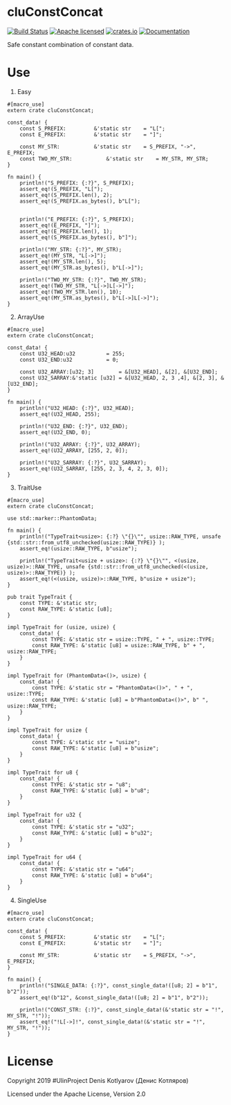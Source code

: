 # cluConstConcat
[![Build Status](https://travis-ci.org/clucompany/cluConstConcat.svg?branch=master)](https://travis-ci.org/clucompany/cluConstConcat)
[![Apache licensed](https://img.shields.io/badge/license-Apache%202.0-blue.svg)](./LICENSE)
[![crates.io](http://meritbadge.herokuapp.com/cluConstConcat)](https://crates.io/crates/cluConstConcat)
[![Documentation](https://docs.rs/cluConstConcat/badge.svg)](https://docs.rs/cluConstConcat)

Safe constant combination of constant data.

# Use

1. Easy

```
#[macro_use]
extern crate cluConstConcat;

const_data! {
	const S_PREFIX:			&'static str	= "L[";
	const E_PREFIX:			&'static str 	= "]";
	
	const MY_STR:			&'static str	= S_PREFIX, "->", E_PREFIX;
	const TWO_MY_STR:			&'static str	= MY_STR, MY_STR;
}

fn main() {
	println!("S_PREFIX: {:?}", S_PREFIX);
	assert_eq!(S_PREFIX, "L[");
	assert_eq!(S_PREFIX.len(), 2);
	assert_eq!(S_PREFIX.as_bytes(), b"L[");
	
	
	println!("E_PREFIX: {:?}", S_PREFIX);
	assert_eq!(E_PREFIX, "]");
	assert_eq!(E_PREFIX.len(), 1);
	assert_eq!(S_PREFIX.as_bytes(), b"]");
	
	println!("MY_STR: {:?}", MY_STR);
	assert_eq!(MY_STR, "L[->]");
	assert_eq!(MY_STR.len(), 5);
	assert_eq!(MY_STR.as_bytes(), b"L[->]");
	
	println!("TWO_MY_STR: {:?}", TWO_MY_STR);
	assert_eq!(TWO_MY_STR, "L[->]L[->]");
	assert_eq!(TWO_MY_STR.len(), 10);
	assert_eq!(MY_STR.as_bytes(), b"L[->]L[->]");
}
```

2. ArrayUse

```
#[macro_use]
extern crate cluConstConcat;

const_data! {
	const U32_HEAD:u32			= 255;
	const U32_END:u32			= 0;
	
	const U32_ARRAY:[u32; 3]		= &[U32_HEAD], &[2], &[U32_END];
	const U32_SARRAY:&'static [u32]	= &[U32_HEAD, 2, 3 ,4], &[2, 3], &[U32_END];
}

fn main() {
	println!("U32_HEAD: {:?}", U32_HEAD);
	assert_eq!(U32_HEAD, 255);
	
	println!("U32_END: {:?}", U32_END);
	assert_eq!(U32_END, 0);
	
	println!("U32_ARRAY: {:?}", U32_ARRAY);
	assert_eq!(U32_ARRAY, [255, 2, 0]);
	
	println!("U32_SARRAY: {:?}", U32_SARRAY);
	assert_eq!(U32_SARRAY, [255, 2, 3, 4, 2, 3, 0]);
}
```

3. TraitUse

```
#[macro_use]
extern crate cluConstConcat;

use std::marker::PhantomData;

fn main() {
	println!("TypeTrait<usize>: {:?} \"{}\"", usize::RAW_TYPE, unsafe {std::str::from_utf8_unchecked(usize::RAW_TYPE)} );
	assert_eq!(usize::RAW_TYPE, b"usize");
	
	println!("TypeTrait<usize + usize>: {:?} \"{}\"", <(usize, usize)>::RAW_TYPE, unsafe {std::str::from_utf8_unchecked(<(usize, usize)>::RAW_TYPE)} );
	assert_eq!(<(usize, usize)>::RAW_TYPE, b"usize + usize");
}

pub trait TypeTrait {
	const TYPE: &'static str;
	const RAW_TYPE: &'static [u8];
}

impl TypeTrait for (usize, usize) {
	const_data! {
		const TYPE: &'static str = usize::TYPE, " + ", usize::TYPE;
		const RAW_TYPE: &'static [u8] = usize::RAW_TYPE, b" + ", usize::RAW_TYPE;
	}
}

impl TypeTrait for (PhantomData<()>, usize) {
	const_data! {
		const TYPE: &'static str = "PhantomData<()>", " + ", usize::TYPE;
		const RAW_TYPE: &'static [u8] = b"PhantomData<()>", b" ", usize::RAW_TYPE;
	}
}

impl TypeTrait for usize {
	const_data! {
		const TYPE: &'static str = "usize";
		const RAW_TYPE: &'static [u8] = b"usize";
	}
}

impl TypeTrait for u8 {
	const_data! {
		const TYPE: &'static str = "u8";
		const RAW_TYPE: &'static [u8] = b"u8";
	}
}

impl TypeTrait for u32 {
	const_data! {
		const TYPE: &'static str = "u32";
		const RAW_TYPE: &'static [u8] = b"u32";
	}
}

impl TypeTrait for u64 {
	const_data! {
		const TYPE: &'static str = "u64";
		const RAW_TYPE: &'static [u8] = b"u64";
	}
}
```


4. SingleUse

```
#[macro_use]
extern crate cluConstConcat;

const_data! {
	const S_PREFIX:			&'static str	= "L[";
	const E_PREFIX:			&'static str 	= "]";
	
	const MY_STR:			&'static str	= S_PREFIX, "->", E_PREFIX;
}

fn main() {
	println!("SINGLE_DATA: {:?}", const_single_data!([u8; 2] = b"1", b"2"));
	assert_eq!(b"12", &const_single_data!([u8; 2] = b"1", b"2"));
	
	println!("CONST_STR: {:?}", const_single_data!(&'static str = "!", MY_STR, "!"));
	assert_eq!("!L[->]!", const_single_data!(&'static str = "!", MY_STR, "!"));
}
```

# License

Copyright 2019 #UlinProject Denis Kotlyarov (Денис Котляров)

Licensed under the Apache License, Version 2.0